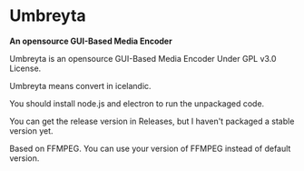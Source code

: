 # Umbreyta

**An opensource GUI-Based Media Encoder**

Umbreyta is an opensource GUI-Based Media Encoder Under GPL v3.0 License.

Umbreyta means convert in icelandic.

You should install node.js and electron to run the unpackaged code.

You can get the release version in Releases, but I haven't packaged a stable version yet.

Based on FFMPEG. You can use your version of FFMPEG instead of default version.